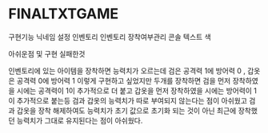 # FINALTXTGAME
구현기능
닉네임 설정
인벤토리
인벤토리 장착여부관리
콘솔 텍스트 색

아쉬운점 및 구현 실패한것

인벤토리에 있는 아이템을 장착하면 능력치가 오르는데 
검은 공격력 1에 방어력 0 , 갑옷은 공격력 0에 방어력 1 이렇게 구현하고 싶었지만 
두개를 장착하면 검을 먼저 장착하였을 시에는 공격력이 1이 추가적으로 더 붙고 
갑옷을 먼저 장착하였을 시에는 방어력이 1이 추가적으로 붙는등 
검과 갑옷의 능력치가 따로 부여되지 않는다는 점이 아쉬웠고 
검과 갑옷을 장착 해제하여도 능력치가 초기 값으로 초기화 되는 것이 아닌 최근에 장착했던 능력치가 그대로 유지된다는 점이 아쉬웠다.
